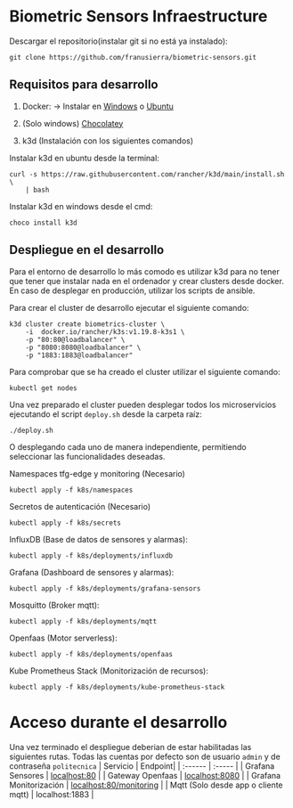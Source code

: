 # Biometric Sensors Infraestructure
Descargar el repositorio(instalar git si no está ya instalado):
```
git clone https://github.com/franusierra/biometric-sensors.git
```
## Requisitos para desarrollo
1. Docker: -> Instalar en [Windows](https://docs.docker.com/docker-for-windows/install/) o [Ubuntu](https://docs.docker.com/engine/install/ubuntu/)
2. (Solo windows) [Chocolatey](https://chocolatey.org/install)

3. k3d (Instalación con los siguientes comandos)

Instalar k3d en ubuntu desde la terminal:
```
curl -s https://raw.githubusercontent.com/rancher/k3d/main/install.sh \ 
    | bash
```
Instalar k3d en windows desde el cmd:
```
choco install k3d
```
## Despliegue en el desarrollo

Para el entorno de desarrollo lo más comodo es utilizar k3d para no tener que tener que instalar nada en el ordenador y crear clusters desde docker. En caso de desplegar en producción, utilizar los scripts de ansible.

Para crear el cluster de desarrollo ejecutar el siguiente comando:

```
k3d cluster create biometrics-cluster \
    -i  docker.io/rancher/k3s:v1.19.8-k3s1 \
    -p "80:80@loadbalancer" \
    -p "8080:8080@loadbalancer" \
    -p "1883:1883@loadbalancer"

```

Para comprobar que se ha creado el cluster utilizar el siguiente comando:
```
kubectl get nodes
```
Una vez preparado el cluster pueden desplegar todos los microservicios ejecutando el script `deploy.sh` desde la carpeta raíz:
```
./deploy.sh
```
O desplegando cada uno de manera independiente, permitiendo seleccionar las funcionalidades deseadas.

Namespaces tfg-edge y monitoring (Necesario)
```
kubectl apply -f k8s/namespaces
```

Secretos de autenticación (Necesario)
```
kubectl apply -f k8s/secrets
```

InfluxDB (Base de datos de sensores y alarmas):
```
kubectl apply -f k8s/deployments/influxdb
```
Grafana (Dashboard de sensores y alarmas):
```
kubectl apply -f k8s/deployments/grafana-sensors
```
Mosquitto (Broker mqtt):
```
kubectl apply -f k8s/deployments/mqtt
```
Openfaas (Motor serverless):
```
kubectl apply -f k8s/deployments/openfaas
```
Kube Prometheus Stack (Monitorización de recursos):
```
kubectl apply -f k8s/deployments/kube-prometheus-stack
```
# Acceso durante el desarrollo
Una vez terminado el despliegue deberian de estar habilitadas las siguientes rutas. Todas las cuentas por defecto son de usuario `admin` y de contraseña `politecnica`
| Servicio | Endpoint|
| :------ | :----- |
| Grafana Sensores | [localhost:80](localhost:80) |
| Gateway Openfaas | [localhost:8080](localhost:8080) |
| Grafana Monitorización | [localhost:80/monitoring](localhost:80/monitoring) |
| Mqtt (Solo desde app o cliente mqtt) | localhost:1883 |